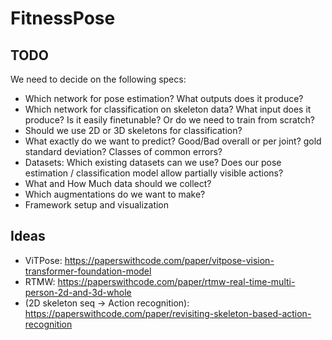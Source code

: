 # FitnessPose

## TODO
We need to decide on the following specs:
- Which network for pose estimation? What outputs does it produce?
- Which network for classification on skeleton data? What input does it produce? Is it easily finetunable? Or do we need to train from scratch?
- Should we use 2D or 3D skeletons for classification?
- What exactly do we want to predict? Good/Bad overall or per joint? gold standard deviation? Classes of common errors?
- Datasets: Which existing datasets can we use? Does our pose estimation / classification model allow partially visible actions?
- What and How Much data should we collect?
- Which augmentations do we want to make?
- Framework setup and visualization

## Ideas
- ViTPose: https://paperswithcode.com/paper/vitpose-vision-transformer-foundation-model
- RTMW: https://paperswithcode.com/paper/rtmw-real-time-multi-person-2d-and-3d-whole
- (2D skeleton seq -> Action recognition): https://paperswithcode.com/paper/revisiting-skeleton-based-action-recognition
